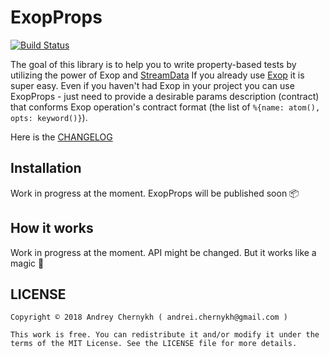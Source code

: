 # ExopProps

[![Build Status](https://travis-ci.org/madeinussr/exop_props.svg?branch=master)](https://travis-ci.org/madeinussr/exop_props)

The goal of this library is to help you to write property-based tests by utilizing the power of Exop and [StreamData](https://github.com/whatyouhide/stream_data)
If you already use [Exop](https://github.com/madeinussr/exop) it is super easy.
Even if you haven't had Exop in your project you can use ExopProps - just need to provide
a desirable params description (contract) that conforms Exop operation's contract format (the list of `%{name: atom(), opts: keyword()}`).

Here is the [CHANGELOG](https://github.com/madeinussr/exop_props/blob/master/CHANGELOG.md)

## Installation

Work in progress at the moment. ExopProps will be published soon 📦

## How it works

Work in progress at the moment. API might be changed.
But it works like a magic 🧚‍

## LICENSE

    Copyright © 2018 Andrey Chernykh ( andrei.chernykh@gmail.com )

    This work is free. You can redistribute it and/or modify it under the
    terms of the MIT License. See the LICENSE file for more details.

